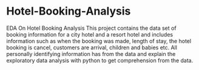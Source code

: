 # Hotel-Booking-Analysis
EDA On Hotel Booking Analysis
This project contains the data set of booking information for a city hotel and a resort hotel and includes information such as when the booking was made, length of stay, the hotel booking is cancel, customers are arrival, children and babies etc. All personally identifying information has from the data and explain the exploratory data analysis with python to get comprehension from the data.
